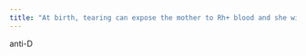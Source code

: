 ```yaml
---
title: "At birth, tearing can expose the mother to Rh+ blood and she will begin to produce ____________ antibodies."
---
```

anti-D

